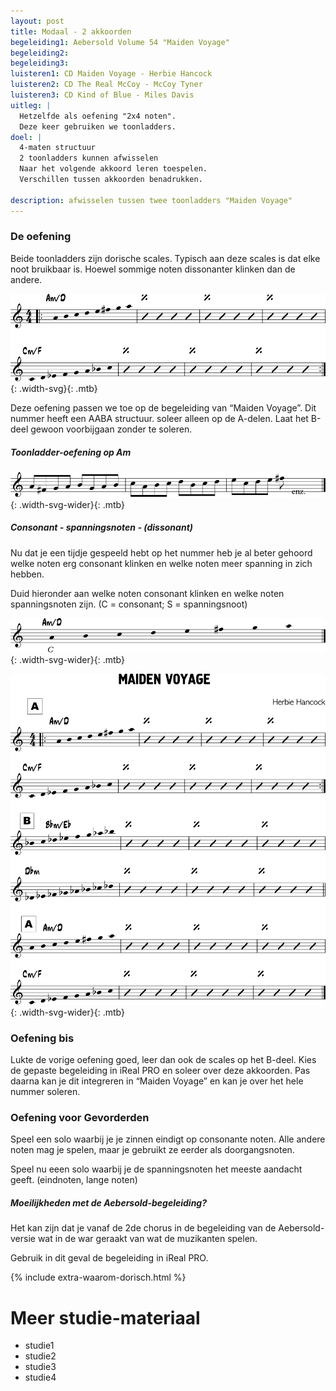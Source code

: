 ```yaml
---
layout: post
title: Modaal - 2 akkoorden
begeleiding1: Aebersold Volume 54 "Maiden Voyage"
begeleiding2:
begeleiding3:
luisteren1: CD Maiden Voyage - Herbie Hancock
luisteren2: CD The Real McCoy - McCoy Tyner
luisteren3: CD Kind of Blue - Miles Davis
uitleg: |
  Hetzelfde als oefening "2x4 noten".
  Deze keer gebruiken we toonladders.
doel: |
  4-maten structuur
  2 toonladders kunnen afwisselen
  Naar het volgende akkoord leren toespelen.
  Verschillen tussen akkoorden benadrukken.

description: afwisselen tussen twee toonladders "Maiden Voyage"
---
```


### De oefening

Beide toonladders zijn dorische scales. Typisch aan deze scales is dat elke noot bruikbaar is. Hoewel sommige noten dissonanter klinken dan de andere.

![A-deel Maiden Voyage](/assets/img/06-mo/IB-Modaal-2-akk-schema.svg "Maiden Voyage scales A-deel"){: .width-svg}{: .mtb}

Deze oefening passen we toe op de begeleiding van “Maiden Voyage”.  Dit nummer heeft een AABA structuur. soleer alleen op de A-delen. Laat het B-deel gewoon voorbijgaan zonder te soleren.

##### Toonladder-oefening op Am

![Maiden Voyage](/assets/img/06-mo/IB-Modaal-2-akk-tl-oef.svg "Maiden Voyage lead sheet"){: .width-svg-wider}{: .mtb}

##### Consonant - spanningsnoten - (dissonant)

Nu dat je een tijdje gespeeld hebt op het nummer heb je al beter gehoord welke noten erg consonant klinken en welke noten meer spanning in zich hebben.

Duid hieronder aan welke noten consonant klinken en welke noten spanningsnoten zijn. (C = consonant; S = spanningsnoot)

![Maiden Voyage](/assets/img/06-mo/IB-Modaal-2-akk-consonant.svg "Maiden Voyage consonant spanningsnoten"){: .width-svg-wider}{: .mtb}

![Maiden Voyage](/assets/img/06-mo/IB-Modaal-2-akk-maidenVoyage_0002.svg "Maiden Voyage lead sheet"){: .width-svg-wider}{: .mtb}

### Oefening bis

Lukte de vorige oefening goed, leer dan ook de scales op het B-deel. Kies de gepaste begeleiding in iReal PRO en soleer over deze akkoorden. Pas daarna kan je dit integreren in “Maiden Voyage” en kan je over het hele nummer soleren.

### Oefening voor Gevorderden

Speel een solo waarbij je je zinnen eindigt op consonante noten. Alle andere noten mag je spelen, maar je gebruikt ze eerder als doorgangsnoten.

Speel nu eeen solo waarbij je de spanningsnoten het meeste aandacht geeft. (eindnoten, lange noten)

<section class="extra">
  <h5>Moeilijkheden met de Aebersold-begeleiding?</h5>
  <p>Het kan zijn dat je vanaf de 2de chorus in de begeleiding van de Aebersold-versie wat in de war geraakt van wat de muzikanten spelen.</p>
  <p>Gebruik in dit geval de begeleiding in iReal PRO.</p>
</section>

{% include extra-waarom-dorisch.html %}

<div class="verdere-studie">
  <h1 class="small-h2">Meer studie-materiaal</h1>
  <ul class="two-column">
    <li>studie1</li>
    <li>studie2</li>
    <li>studie3</li>
    <li>studie4</li>
  </ul>
</div>
